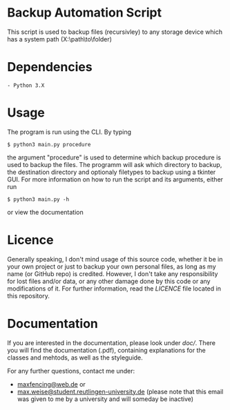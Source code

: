 
# Backup Automation Script
This script is used to backup files (recursivley) to any storage device which has a system path (X:\\path\\to\\folder)

# Dependencies
    - Python 3.X

# Usage
The program is run using the CLI. By typing  

```shell
$ python3 main.py procedure 
```
 
the argument "procedure" is used to determine which backup procedure is used to backup the files.
The programm will ask which directory to backup, the destination directory and optionaly filetypes to backup using a tkinter GUI. For more information on how to run the script and its arguments, either run 

```shell
$ python3 main.py -h
```

or view the documentation

# Licence
Generally speaking, I don't mind usage of this source code, whether it be in
your own project or just to backup your own personal files, as long as my name
(or GitHub repo) is credited. However, I don't take any responsibility for lost
files and/or data, or any other damage done by this code or any modifications
of it.
For further information, read the *LICENCE* file located in this repository.

# Documentation
If you are interested in the documentation, please look under *doc/*. There
you will find the documentation (.pdf), containing explanations for the classes
and mehtods, as well as the styleguide. 

For any further questions, contact me under:
 - maxfencing@web.de or
 - max.weise@student.reutlingen-university.de 	(please note that this email was given to me by a university and will someday be inactive)

